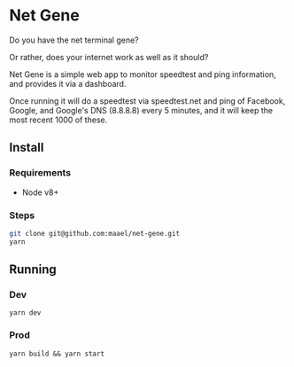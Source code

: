# Net Gene

Do you have the net terminal gene?

Or rather, does your internet work as well as it should?

Net Gene is a simple web app to monitor speedtest and ping information, and provides it via a dashboard.

Once running it will do a speedtest via speedtest.net and ping of Facebook, Google, and Google's DNS (8.8.8.8) every 5 minutes, and it will keep the most recent 1000 of these.

## Install

### Requirements

* Node v8+

### Steps

```sh
git clone git@github.com:maael/net-gene.git
yarn
```

## Running

### Dev

```yarn dev```

### Prod

```yarn build && yarn start```
